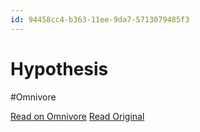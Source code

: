 ```yaml
---
id: 94458cc4-b363-11ee-9da7-5713079485f3
---
```


# Hypothesis
#Omnivore

[Read on Omnivore](https://omnivore.app/me/hypothesis-18d0b81dcd1)
[Read Original](https://hypothes.is/a/E7TacrNgEe6nAbOjklyv8Q)

